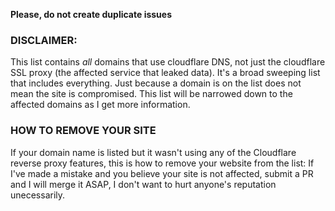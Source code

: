 **Please, do not create duplicate issues**

### DISCLAIMER:
This list contains *all* domains that use cloudflare DNS, not just the cloudflare SSL proxy (the affected service that leaked data).
It's a broad sweeping list that includes everything.  Just because a domain is on the list does not mean the site is compromised.
This list will be narrowed down to the affected domains as I get more information.


### HOW TO REMOVE YOUR SITE
If your domain name is listed but it wasn't using any of the Cloudflare reverse proxy features, 
this is how to remove your website from the list:
If I've made a mistake and you believe your site is not affected, submit a PR and I will merge it ASAP, 
I don't want to hurt anyone's reputation unecessarily.
